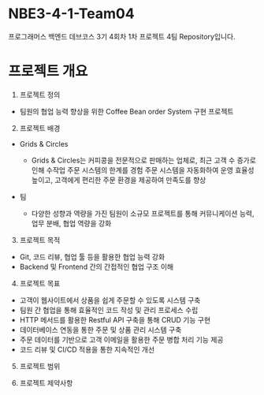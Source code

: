 # NBE3-4-1-Team04
프로그래머스 백엔드 데브코스 3기 4회차 1차 프로젝트 4팀 Repository입니다.


# 프로젝트 개요
1. 프로젝트 정의
- 팀원의 협업 능력 향상을 위한 Coffee Bean order System 구현 프로젝트
   
2. 프로젝트 배경
- Grids & Circles
  - Grids & Circles는 커피콩을 전문적으로 판매하는 업체로, 최근 고객 수 증가로 인해 수작업 주문 시스템의 한계를 경험
주문 시스템을 자동화하여 운영 효율성 높이고, 고객에게 편리한 주문 환경을 제공하여 만족도를 향상

- 팀
  - 다양한 성향과 역량을 가진 팀원이 소규모 프로젝트를 통해 커뮤니케이션 능력, 업무 분배, 협업 역량을 강화
   
3. 프로젝트 목적
- Git, 코드 리뷰, 협업 툴 등을 활용한 협업 능력 강화
- Backend 및 Frontend 간의 간접적인 협업 구조 이해
   
4. 프로젝트 목표
- 고객이 웹사이트에서 상품을 쉽게 주문할 수 있도록 시스템 구축
- 팀원 간 협업을 통해 효율적인 코드 작성 및 관리 프로세스 수립
- HTTP 메서드를 활용한 Restful API 구축을 통해 CRUD 기능 구현
- 데이터베이스 연동을 통한 주문 및 상품 관리 시스템 구축
- 주문 데이터를 기반으로 고객 이메일을 활용한 주문 병합 처리 기능 제공
- 코드 리뷰 및 CI/CD 적용을 통한 지속적인 개선
 
5. 프로젝트 범위

    
11. 프로젝트 제약사항

